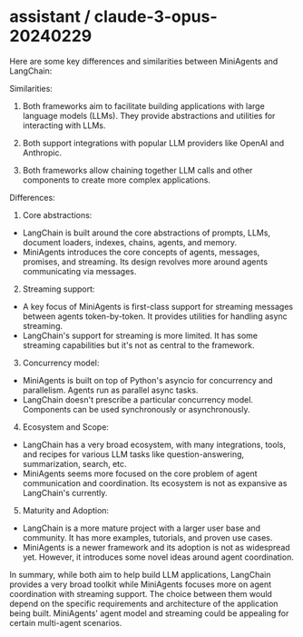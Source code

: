 assistant / claude-3-opus-20240229
========================================
Here are some key differences and similarities between MiniAgents and LangChain:

Similarities:

1. Both frameworks aim to facilitate building applications with large language
   models (LLMs). They provide abstractions and utilities for interacting with
   LLMs.

2. Both support integrations with popular LLM providers like OpenAI and
   Anthropic.

3. Both frameworks allow chaining together LLM calls and other components to
   create more complex applications.

Differences:

1. Core abstractions:

- LangChain is built around the core abstractions of prompts, LLMs, document
  loaders, indexes, chains, agents, and memory.
- MiniAgents introduces the core concepts of agents, messages, promises, and
  streaming. Its design revolves more around agents communicating via messages.

2. Streaming support:

- A key focus of MiniAgents is first-class support for streaming messages
  between agents token-by-token. It provides utilities for handling async
  streaming.
- LangChain's support for streaming is more limited. It has some streaming
  capabilities but it's not as central to the framework.

3. Concurrency model:

- MiniAgents is built on top of Python's asyncio for concurrency and
  parallelism. Agents run as parallel async tasks.
- LangChain doesn't prescribe a particular concurrency model. Components can be
  used synchronously or asynchronously.

4. Ecosystem and Scope:

- LangChain has a very broad ecosystem, with many integrations, tools, and
  recipes for various LLM tasks like question-answering, summarization, search,
  etc.
- MiniAgents seems more focused on the core problem of agent communication and
  coordination. Its ecosystem is not as expansive as LangChain's currently.

5. Maturity and Adoption:

- LangChain is a more mature project with a larger user base and community. It
  has more examples, tutorials, and proven use cases.
- MiniAgents is a newer framework and its adoption is not as widespread yet.
  However, it introduces some novel ideas around agent coordination.

In summary, while both aim to help build LLM applications, LangChain provides a
very broad toolkit while MiniAgents focuses more on agent coordination with
streaming support. The choice between them would depend on the specific
requirements and architecture of the application being built. MiniAgents' agent
model and streaming could be appealing for certain multi-agent scenarios.
